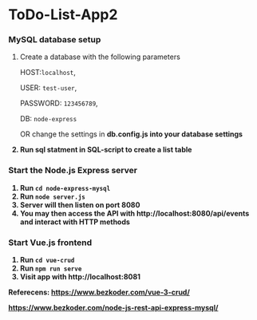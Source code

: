 # ToDo-List-App2

### MySQL database setup
1. Create a database with the following parameters
    
    HOST:`localhost`,
    
    USER: `test-user`,
    
    PASSWORD: `123456789`,
    
    DB: `node-express`
    
    OR change the settings in <b>db.config.js<b> into your database settings
    
2. Run sql statment in SQL-script to create a list table

### Start the Node.js Express server
1. Run `cd node-express-mysql`
2. Run `node server.js`
3. Server will then listen on port 8080
4. You may then access the API with http://localhost:8080/api/events and interact with HTTP methods

### Start Vue.js frontend
1. Run `cd vue-crud`
2. Run `npm run serve`
3. Visit app with http://localhost:8081


Referecens:
https://www.bezkoder.com/vue-3-crud/
    
https://www.bezkoder.com/node-js-rest-api-express-mysql/
